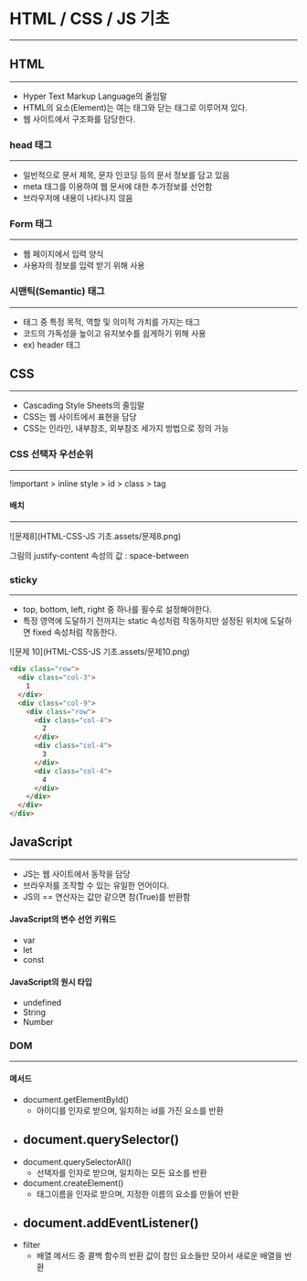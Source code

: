 # HTML / CSS / JS 기초

---





## HTML

---

- Hyper Text Markup Language의 줄임말
- HTML의 요소(Element)는 여는 태그와 닫는 태그로 이루어져 있다.
- 웹 사이트에서 구조화를 담당한다.



### head 태그

---

- 일반적으로 문서 제목, 문자 인코딩 등의 문서 정보를 담고 있음
- meta 태그를 이용하여 웹 문서에 대한 추가정보를 선언함
- 브라우저에 내용이 나타나지 않음



### Form 태그

---

- 웹 페이지에서 입력 양식
- 사용자의 정보를 입력 받기 위해 사용



### 시맨틱(Semantic) 태그

---

- 태그 중 특정 목적, 역할 및 의미적 가치를 가지는 태그
- 코드의 가독성을 높이고 유지보수를 쉽게하기 위해 사용
- ex) header 태그



## CSS

---

- Cascading Style Sheets의 줄임말
- CSS는 웹 사이트에서 표현을 담당
- CSS는 인라인, 내부참조, 외부참조 세가지 방법으로 정의 가능



### CSS 선택자 우선순위

---

!important > inline style > id > class > tag





#### 배치

---



![문제8](HTML-CSS-JS 기초.assets/문제8.png)

 

그림의 justify-content 속성의 값 : space-between



### sticky

---

- top, bottom, left, right 중 하나를 필수로 설정해야한다.
- 특정 영역에 도달하기 전까지는 static 속성처럼 작동하지만 설정된 위치에 도달하면 fixed 속성처럼 작동한다.



![문제 10](HTML-CSS-JS 기초.assets/문제10.png)

```html
<div class="row">
  <div class="col-3">
    1
  </div>
  <div class="col-9">
    <div class="row">
      <div class="col-4">
        2
      </div>
      <div class="col-4">
        3
      </div>
      <div class="col-4">
        4
      </div>
    </div>
  </div>
</div>
```





## JavaScript

---

- JS는 웹 사이트에서 동작을 담당
- 브라우저를 조작할 수 있는 유일한 언어이다.
- JS의 == 연산자는 값만 같으면 참(True)를 반환함



#### JavaScript의 변수 선언 키워드

- var
- let
- const



#### JavaScript의 원시 타입

- undefined
- String
- Number



### DOM

---

#### 메서드

- document.getElementById()
  - 아이디를 인자로 받으며, 일치하는 id를 가진 요소를 반환
- document.querySelector()
  - 
- document.querySelectorAll()
  - 선택자를 인자로 받으며, 일치하는 모든 요소를 반환
- document.createElement()
  - 태그이름을 인자로 받으며, 지정한 이름의 요소를 만들어 반환
- document.addEventListener()
  - 
- filter
  - 배열 메서드 중 콜백 함수의 반환 값이 참인 요소들만 모아서 새로운 배열을 반환

